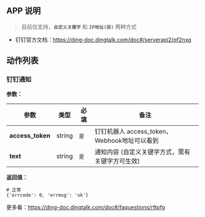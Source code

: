## APP 说明

> 目前仅支持，**`自定义关键字`** 和 **`IP地址(段)`** 两种方式

- 钉钉官方文档：https://ding-doc.dingtalk.com/doc#/serverapi2/qf2nxq

## 动作列表

### 钉钉通知

**参数：**

|  参数   | 类型  |  必填   |  备注  |
|  ----  | ----  |  ----  |  ----  |
| **access_token**  | string | `是` | 钉钉机器人 access_token，Webhook地址可以看到 |
| **text**  | string | `是` | 通知内容 (自定义关键字方式，需有关键字方可生效)|

**返回值：**

```
# 正常
{'errcode': 0, 'errmsg': 'ok'}
```

更多看：https://ding-doc.dingtalk.com/doc#/faquestions/rftpfg